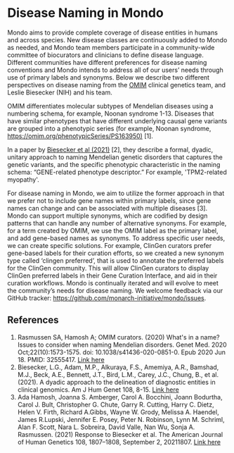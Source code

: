 ---
---
# Disease Naming in Mondo
  
Mondo aims to provide complete coverage of disease entities in humans and across species. New disease classes are continuously added to Mondo as needed, and Mondo team members participate in a community-wide committee of biocurators and clinicians to define disease language. Different communities have different preferences for disease naming conventions and Mondo intends to address all of our users’ needs through use of primary labels and synonyms. Below we describe two different perspectives on disease naming from the [OMIM](https://www.omim.org) clinical genetics team, and Leslie Biesecker (NIH) and his team. 

OMIM differentiates molecular subtypes of Mendelian diseases using a numbering schema, for example, Noonan syndrome 1-13. Diseases that have similar phenotypes that have different underlying causal gene variants are grouped into a phenotypic series (for example, Noonan syndrome, [https://omim.org/phenotypicSeries/PS163950)](https://omim.org/phenotypicSeries/PS163950) [1]. 

In a paper by [Biesecker et al (2021)](https://pubmed.ncbi.nlm.nih.gov/33417889/) [2], they describe a formal, dyadic, unitary approach to naming Mendelian genetic disorders that captures the genetic variants, and the specific phenotypic characteristic in the naming schema: “GENE-related phenotype descriptor.” For example, 'TPM2-related myopathy'. 

For disease naming in Mondo, we aim to utilize the former approach in that we prefer not to include gene names within primary labels, since gene names can change and can be associated with multiple diseases [3]. Mondo can support multiple synonyms, which are codified by design patterns that can handle any number of alternative synonyms. For example, for a term created by OMIM, we use the OMIM label as the primary label, and add gene-based names as synonyms. To address specific user needs, we can create specific solutions. For example, ClinGen curators prefer gene-based labels for their curation efforts, so we created a new synonym type called ‘clingen preferred’, that is used to annotate the preferred labels for the ClinGen community. This will allow ClinGen curators to display ClinGen preferred labels in their Gene Curation Interface, and aid in their curation workflows. Mondo is continually iterated and will evolve to meet the community’s needs for disease naming. We welcome feedback via our GitHub tracker: https://github.com/monarch-initiative/mondo/issues. 

## References

1. Rasmussen SA, Hamosh A; OMIM curators. (2020) What's in a name? Issues to consider when naming Mendelian disorders. Genet Med. 2020 Oct;22(10):1573-1575. doi: 10.1038/s41436-020-0851-0. Epub 2020 Jun 18. PMID: 32555417. [Link here](https://europepmc.org/article/pmc/pmc7521992)
2. Biesecker, L.G., Adam, M.P., Alkuraya, F.S., Amemiya, A.R., Bamshad, M.J., Beck, A.E., Bennett, J.T., Bird, L.M., Carey, J.C., Chung, B., et al. (2021). A dyadic approach to the delineation of diagnostic entities in clinical genomics. Am J Hum Genet 108, 8-15. [Link here](https://www.ncbi.nlm.nih.gov/pmc/articles/PMC7820621/)
3. Ada Hamosh, Joanna S. Amberger, Carol A. Bocchini, Joann Bodurtha, Carol J. Bult, Christopher G. Chute, Garry R. Cutting, Harry C. Dietz, Helen V. Firth, Richard A.Gibbs, Wayne W. Grody, Melissa A. Haendel, James R.Lupski, Jennifer E. Posey, Peter N. Robinson, Lynn M. Schriml, Alan F. Scott, Nara L. Sobreira, David Valle, Nan Wu, Sonja A. Rasmussen. (2021) Response to Biesecker et al. The American Journal of Human Genetics 108, 1807–1808, September 2, 20211807. [Link here](https://www.sciencedirect.com/science/article/pii/S000292972100272X?dgcid=author)



